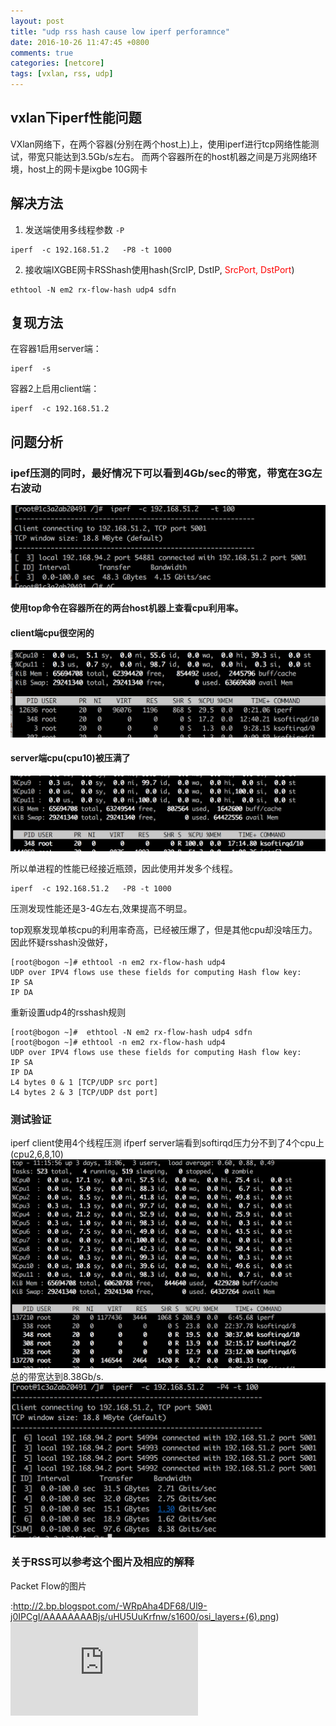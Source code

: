```yaml
---
layout: post
title: "udp rss hash cause low iperf perforamnce"
date: 2016-10-26 11:47:45 +0800
comments: true
categories: [netcore]
tags: [vxlan, rss, udp]
---
```


## vxlan下iperf性能问题
VXlan网络下，在两个容器(分别在两个host上)上，使用iperf进行tcp网络性能测试，带宽只能达到3.5Gb/s左右。
而两个容器所在的host机器之间是万兆网络环境，host上的网卡是ixgbe 10G网卡

## 解决方法
1. 发送端使用多线程参数 `-P`
 ```
 iperf  -c 192.168.51.2   -P8 -t 1000
 ```

2. 接收端IXGBE网卡RSShash使用hash(SrcIP, DstIP, <font color='red'>SrcPort, DstPort</font>)
 ```
 ethtool -N em2 rx-flow-hash udp4 sdfn
 ```
<!-- more -->

## 复现方法
在容器1启用server端：
```
iperf  -s
```

容器2上启用client端：
```
iperf  -c 192.168.51.2
```
## 问题分析

### ipef压测的同时，最好情况下可以看到4Gb/sec的带宽，带宽在3G左右波动
![图1](/images/udp_hash/udp_hash_1.png)

#### 使用top命令在容器所在的两台host机器上查看cpu利用率。
#### client端cpu很空闲的
![图2](/images/udp_hash/udp_hash_2.png)
#### server端cpu(cpu10)被压满了
![图3](/images/udp_hash/udp_hash_3.png)

所以单进程的性能已经接近瓶颈，因此使用并发多个线程。

 ```
 iperf  -c 192.168.51.2   -P8 -t 1000
 ```

 压测发现性能还是3-4G左右,效果提高不明显。

 top观察发现单核cpu的利用率奇高，已经被压爆了，但是其他cpu却没啥压力。
 因此怀疑rsshash没做好，

 ```
[root@bogon ~]# ethtool -n em2 rx-flow-hash udp4
UDP over IPV4 flows use these fields for computing Hash flow key:
IP SA
IP DA
 ```
 重新设置udp4的rsshash规则

 ```
[root@bogon ~]#  ethtool -N em2 rx-flow-hash udp4 sdfn
[root@bogon ~]# ethtool -n em2 rx-flow-hash udp4
UDP over IPV4 flows use these fields for computing Hash flow key:
IP SA
IP DA
L4 bytes 0 & 1 [TCP/UDP src port]
L4 bytes 2 & 3 [TCP/UDP dst port]
```
### 测试验证
iperf client使用4个线程压测
ifperf server端看到softirqd压力分不到了4个cpu上(cpu2,6,8,10)
![图5](/images/udp_hash/udp_hash_5.png)
总的带宽达到8.38Gb/s.
![图6](/images/udp_hash/udp_hash_6.png)

### 关于RSS可以参考这个图片及相应的解释

Packet Flow的图片

:http://2.bp.blogspot.com/-WRpAha4DF68/Ul9-j0IPCgI/AAAAAAAABjs/uHU5UuKrfnw/s1600/osi_layers+(6).png)
![RSS 介绍](http://balodeamit.blogspot.com/2013/10/receive-side-scaling-and-receive-packet.html)
